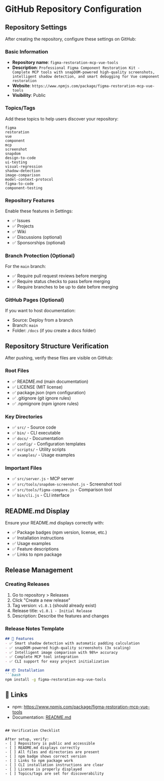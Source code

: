 # GitHub Repository Configuration

## Repository Settings

After creating the repository, configure these settings on GitHub:

### Basic Information
- **Repository name**: `figma-restoration-mcp-vue-tools`
- **Description**: `Professional Figma Component Restoration Kit - Complete MCP tools with snapDOM-powered high-quality screenshots, intelligent shadow detection, and smart debugging for Vue component restoration`
- **Website**: `https://www.npmjs.com/package/figma-restoration-mcp-vue-tools`
- **Visibility**: Public

### Topics/Tags
Add these topics to help users discover your repository:
```
figma
restoration
vue
component
mcp
screenshot
snapdom
design-to-code
ui-testing
visual-regression
shadow-detection
image-comparison
model-context-protocol
figma-to-code
component-testing
```

### Repository Features
Enable these features in Settings:
- ✅ Issues
- ✅ Projects  
- ✅ Wiki
- ✅ Discussions (optional)
- ✅ Sponsorships (optional)

### Branch Protection (Optional)
For the `main` branch:
- ✅ Require pull request reviews before merging
- ✅ Require status checks to pass before merging
- ✅ Require branches to be up to date before merging

### GitHub Pages (Optional)
If you want to host documentation:
- Source: Deploy from a branch
- Branch: `main`
- Folder: `/docs` (if you create a docs folder)

## Repository Structure Verification

After pushing, verify these files are visible on GitHub:

### Root Files
- ✅ README.md (main documentation)
- ✅ LICENSE (MIT license)
- ✅ package.json (npm configuration)
- ✅ .gitignore (git ignore rules)
- ✅ .npmignore (npm ignore rules)

### Key Directories
- ✅ `src/` - Source code
- ✅ `bin/` - CLI executable
- ✅ `docs/` - Documentation
- ✅ `config/` - Configuration templates
- ✅ `scripts/` - Utility scripts
- ✅ `examples/` - Usage examples

### Important Files
- ✅ `src/server.js` - MCP server
- ✅ `src/tools/snapdom-screenshot.js` - Screenshot tool
- ✅ `src/tools/figma-compare.js` - Comparison tool
- ✅ `bin/cli.js` - CLI interface

## README.md Display

Ensure your README.md displays correctly with:
- ✅ Package badges (npm version, license, etc.)
- ✅ Installation instructions
- ✅ Usage examples
- ✅ Feature descriptions
- ✅ Links to npm package

## Release Management

### Creating Releases
1. Go to repository > Releases
2. Click "Create a new release"
3. Tag version: `v1.0.1` (should already exist)
4. Release title: `v1.0.1 - Initial Release`
5. Description: Describe the features and changes

### Release Notes Template
```markdown
## 🚀 Features
- ✅ Smart shadow detection with automatic padding calculation
- ✅ snapDOM-powered high-quality screenshots (3x scaling)
- ✅ Intelligent image comparison with 98%+ accuracy
- ✅ Complete MCP tool integration
- ✅ CLI support for easy project initialization

## 📦 Installation
```bash
npm install -g figma-restoration-mcp-vue-tools
```

## 🔗 Links
- npm: https://www.npmjs.com/package/figma-restoration-mcp-vue-tools
- Documentation: [README.md](./README.md)
```

## Verification Checklist

After setup, verify:
- [ ] Repository is public and accessible
- [ ] README.md displays correctly
- [ ] All files and directories are present
- [ ] npm badge shows correct version
- [ ] Links to npm package work
- [ ] CLI installation instructions are clear
- [ ] License is properly displayed
- [ ] Topics/tags are set for discoverability
